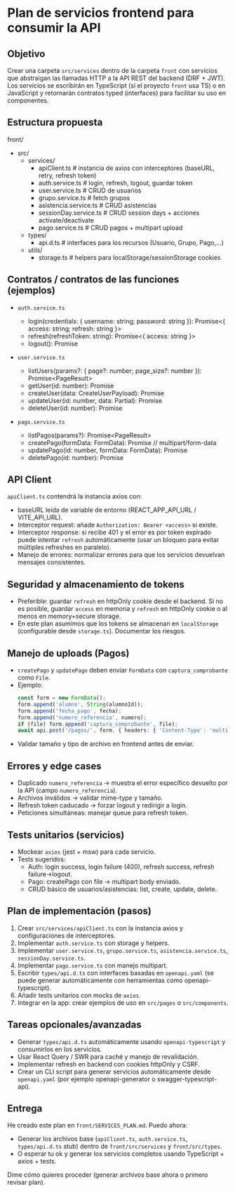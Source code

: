 # Plan de servicios frontend para consumir la API

Objetivo
--------
Crear una carpeta `src/services` dentro de la carpeta `front` con servicios que abstraigan las llamadas HTTP a la API REST del backend (DRF + JWT). Los servicios se escribirán en TypeScript (si el proyecto `front` usa TS) o en JavaScript y retornarán contratos typed (interfaces) para facilitar su uso en componentes.

Estructura propuesta
--------------------
front/
- src/
  - services/
    - apiClient.ts         # instancia de axios con interceptores (baseURL, retry, refresh token)
    - auth.service.ts     # login, refresh, logout, guardar token
    - user.service.ts     # CRUD de usuarios
    - grupo.service.ts    # fetch grupos
    - asistencia.service.ts # CRUD asistencias
    - sessionDay.service.ts # CRUD session days + acciones activate/deactivate
    - pago.service.ts     # CRUD pagos + multipart upload
  - types/
    - api.d.ts            # interfaces para los recursos (Usuario, Grupo, Pago,...)
  - utils/
    - storage.ts         # helpers para localStorage/sessionStorage cookies

Contratos / contratos de las funciones (ejemplos)
-------------------------------------------------
- `auth.service.ts`
  - login(credentials: { username: string; password: string }): Promise<{ access: string; refresh: string }>
  - refresh(refreshToken: string): Promise<{ access: string }>
  - logout(): Promise<void>

- `user.service.ts`
  - listUsers(params?: { page?: number; page_size?: number }): Promise<PageResult<Usuario>>
  - getUser(id: number): Promise<Usuario>
  - createUser(data: CreateUserPayload): Promise<Usuario>
  - updateUser(id: number, data: Partial<CreateUserPayload>): Promise<Usuario>
  - deleteUser(id: number): Promise<void>

- `pago.service.ts`
  - listPagos(params?): Promise<PageResult<Pago>>
  - createPago(formData: FormData): Promise<Pago>  // multipart/form-data
  - updatePago(id: number, formData: FormData): Promise<Pago>
  - deletePago(id: number): Promise<void>

API Client
----------
`apiClient.ts` contendrá la instancia axios con:
- baseURL leída de variable de entorno (REACT_APP_API_URL / VITE_API_URL).
- Interceptor request: añade `Authorization: Bearer <access>` si existe.
- Interceptor response: si recibe 401 y el error es por token expirado puede intentar `refresh` automáticamente (usar un bloqueo para evitar múltiples refreshes en paralelo).
- Manejo de errores: normalizar errores para que los servicios devuelvan mensajes consistentes.

Seguridad y almacenamiento de tokens
-----------------------------------
- Preferible: guardar `refresh` en httpOnly cookie desde el backend. Si no es posible, guardar `access` en memoria y `refresh` en httpOnly cookie o al menos en memory+secure storage.
- En este plan asumimos que los tokens se almacenan en `localStorage` (configurable desde `storage.ts`). Documentar los riesgos.

Manejo de uploads (Pagos)
-------------------------
- `createPago` y `updatePago` deben enviar `FormData` con `captura_comprobante` como `File`.
- Ejemplo:
  ```ts
  const form = new FormData();
  form.append('alumno', String(alumnoId));
  form.append('fecha_pago', fecha);
  form.append('numero_referencia', numero);
  if (file) form.append('captura_comprobante', file);
  await api.post('/pagos/', form, { headers: { 'Content-Type': 'multipart/form-data' } });
  ```
- Validar tamaño y tipo de archivo en frontend antes de enviar.

Errores y edge cases
--------------------
- Duplicado `numero_referencia` → muestra el error específico devuelto por la API (campo `numero_referencia`).
- Archivos inválidos → validar mime-type y tamaño.
- Refresh token caducado → forzar logout y redirigir a login.
- Peticiones simultáneas: manejar queue para refresh token.

Tests unitarios (servicios)
---------------------------
- Mockear `axios` (jest + msw) para cada servicio.
- Tests sugeridos:
  - Auth: login success, login failure (400), refresh success, refresh failure→logout.
  - Pago: createPago con file → multipart body enviado.
  - CRUD básico de usuarios/asistencias: list, create, update, delete.

Plan de implementación (pasos)
------------------------------
1. Crear `src/services/apiClient.ts` con la instancia axios y configuraciones de interceptores.
2. Implementar `auth.service.ts` con storage y helpers.
3. Implementar `user.service.ts`, `grupo.service.ts`, `asistencia.service.ts`, `sessionDay.service.ts`.
4. Implementar `pago.service.ts` con manejo multipart.
5. Escribir `types/api.d.ts` con interfaces basadas en `openapi.yaml` (se puede generar automáticamente con herramientas como openapi-typescript).
6. Añadir tests unitarios con mocks de `axios`.
7. Integrar en la app: crear ejemplos de uso en `src/pages` o `src/components`.

Tareas opcionales/avanzadas
--------------------------
- Generar `types/api.d.ts` automáticamente usando `openapi-typescript` y consumirlos en los servicios.
- Usar React Query / SWR para caché y manejo de revalidación.
- Implementar refresh en backend con cookies httpOnly y CSRF.
- Crear un CLI script para generar servicios automáticamente desde `openapi.yaml` (por ejemplo openapi-generator o swagger-typescript-api).

Entrega
-------
He creado este plan en `front/SERVICES_PLAN.md`. Puedo ahora:
- Generar los archivos base (`apiClient.ts`, `auth.service.ts`, `types/api.d.ts` stub) dentro de `front/src/services` y `front/src/types`.
- O esperar tu ok y generar los servicios completos usando TypeScript + axios + tests.

Dime cómo quieres proceder (generar archivos base ahora o primero revisar plan).
